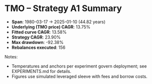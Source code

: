 # TMO – Strategy A1 Summary

- **Span**: 1980-03-17 → 2025-01-10 (44.82 years)
- **Underlying (TMO price) CAGR**: 13.75%
- **Fitted curve CAGR**: 13.58%
- **Strategy CAGR**: 23.90%
- **Max drawdown**: -92.38%
- **Rebalances executed**: 156

Notes:

- Temperatures and anchors per experiment govern deployment; see EXPERIMENTS.md for details.
- Figures use simulated leveraged sleeve with fees and borrow costs.
